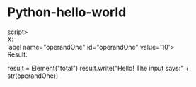 # Python-hello-world
<DOCTYPE html>
<html lang="en">
<head>
  <link rel="stylesheet" href="https://pyscript.net/latest/pyscript.css"
    <script defer src="https://pyscript.net/latest/pyscript.js"></head>script>
  <style>
    label{display:block;}
  </style>
</head>
<body>
  <form>
    <label for="operandOne">X:</label>label name="operandOne" id="operandOne" value='10'>
    <label for="total">Result:</label><div name="total" id="total"></div>
  </form>
  <py-script>
    result = Element("total")
result.write("Hello!  The input says:" + str(operandOne))
  </py-script>
</body>
</html>
